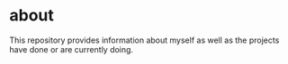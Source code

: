 # about
This repository provides information about myself as well as the projects have done or are currently doing.

